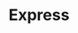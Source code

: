 ---
order: 1
layout: "@layouts/DocumentLayout.astro"
title: "Express"
redirect: "/express/start-here/getting-started"
---
